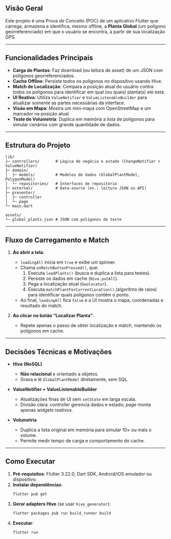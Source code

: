 ## Visão Geral

Este projeto é uma Prova de Conceito (POC) de um aplicativo Flutter que carrega, armazena e identifica, mesmo offline, a **Planta Global** (um polígono georreferenciado) em que o usuário se encontra, a partir de sua localização GPS.

---

## Funcionalidades Principais

- **Carga de Plantas**: Faz download (ou leitura de asset) de um JSON com polígonos georreferenciados.
- **Cache Offline**: Persiste todos os polígonos no dispositivo usando Hive.
- **Match de Localização**: Compara a posição atual do usuário contra todos os polígonos para identificar em qual (ou quais) planta(s) ele está.
- **UI Reativa**: Utiliza `ValueNotifier` e `ValueListenableBuilder` para atualizar somente as partes necessárias da interface.
- **Visão em Mapa**: Mostra um mini‐mapa com OpenStreetMap e um marcador na posição atual.
- **Teste de Volumetria**: Duplica em memória a lista de polígonos para simular cenários com grande quantidade de dados.

---

## Estrutura do Projeto

```
lib/
├─ controllers/       # Lógica de negócio e estado (ChangeNotifier + ValueNotifier)
├─ domain/
│  ├─ models/         # Modelos de dados (GlobalPlantModel, PolygonModel)
│  └─ repositories/   # Interfaces de repositório
├─ external/          # Data‐source (ex.: leitura JSON ou API)
├─ presenter/  
│  ├─ controller        
│  └─ page
└─ main.dart

assets/
└─ global_plants.json # JSON com polígonos de teste
```

---

## Fluxo de Carregamento e Match

1. **Ao abrir a tela**:

   - `loadingAll` inicia em `true` e exibe um spinner.
   - Chama `onMatchButtonPressed()`, que:
     1. Executa `loadPlants()` (busca e duplica a lista para testes).
     2. Persiste os dados em cache (`Hive.putAll`).
     3. Pega a localização atual (`Geolocator`).
     4. Executa `matchPlantForCurrentLocation()` (algoritmo de raios) para identificar quais polígonos contêm o ponto.
   - Ao final, `loadingAll` fica `false` e a UI mostra o mapa, coordenadas e resultado do match.

2. **Ao clicar no botão “Localizar Planta”**:

   - Repete apenas o passo de obter localização e match, mantendo os polígonos em cache.

---

## Decisões Técnicas e Motivações

- **Hive (NoSQL)**

  - **Não relacional** e orientado a objetos.
  - Grava e lê `GlobalPlantModel` diretamente, sem SQL.

- **ValueNotifier + ValueListenableBuilder**

  - Atualizações finas de UI sem `setState` em larga escala.
  - Divisão clara: *controller* gerencia dados e estado; *page* monta apenas widgets reativos.

- **Volumetria**

  - Duplica a lista original em memória para simular 10× ou mais o volume.
  - Permite medir tempo de carga e comportamento do cache.

---

## Como Executar

1. **Pré‑requisitos**: Flutter 3.22.0, Dart SDK, Android/iOS emulador ou dispositivo.
2. **Instalar dependências**:
   ```bash
   flutter pub get
   ```
3. **Gerar adapters Hive** (se usar `hive_generator`):
   ```bash
   flutter packages pub run build_runner build
   ```
4. **Executar**:
   ```bash
   flutter run
   ```
